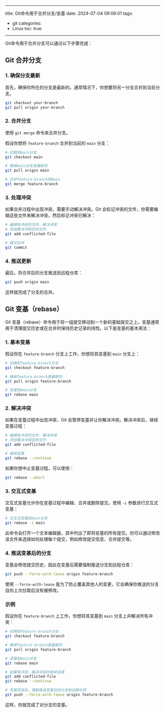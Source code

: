 
---
title: Git命令用于合并分支/变基
date: 2024-07-04 09:06:01
tags:
  -  git
categories:
  -  Linux
toc: true
---

Git命令用于合并分支可以通过以下步骤完成：

<!-- more -->

## Git 合并分支

### 1. 确保分支最新
首先，确保你所在的分支是最新的。通常情况下，你想要将另一分支合并到当前分支。

```bash
git checkout your-branch
git pull origin your-branch
```

### 2. 合并分支
使用 `git merge` 命令来合并分支。

假设你想将 `feature-branch` 合并到当前的 `main` 分支：

```bash
# 切换到main分支
git checkout main

# 确保main分支是最新的
git pull origin main

# 合并feature-branch到main
git merge feature-branch
```

### 3. 处理冲突
如果合并过程中出现冲突，需要手动解决冲突。Git 会标记冲突的文件，你需要编辑这些文件来解决冲突，然后标记冲突已解决：

```bash
# 编辑有冲突的文件，解决冲突
# 添加解决冲突后的文件
git add conflicted-file

# 提交合并
git commit
```

### 4. 推送更新
最后，将合并后的分支推送到远程仓库：

```bash
git push origin main
```

这样就完成了分支的合并。

## Git 变基（rebase）

Git 变基（rebase）命令用于将一组提交移动到一个新的基础提交之上。变基通常用于清理提交历史或在合并时保持历史记录的线性。以下是变基的基本用法：

### 1. 基本变基
假设你在 `feature-branch` 分支上工作，你想将其变基到 `main` 分支上：

```bash
# 切换到feature-branch分支
git checkout feature-branch

# 确保feature-branch是最新的
git pull origin feature-branch

# 变基到main分支
git rebase main
```

### 2. 解决冲突
如果在变基过程中出现冲突，Git 会暂停变基并让你解决冲突。解决冲突后，继续变基过程：

```bash
# 编辑有冲突的文件，解决冲突
# 添加解决冲突后的文件
git add conflicted-file

# 继续变基
git rebase --continue
```

如果你想中止变基过程，可以使用：

```bash
git rebase --abort
```

### 3. 交互式变基
交互式变基允许你在变基过程中编辑、合并或删除提交。使用 `-i` 参数进行交互式变基：

```bash
# 交互式变基到main分支
git rebase -i main
```

此命令会打开一个文本编辑器，其中列出了即将变基的所有提交。你可以通过修改该文件来选择如何处理每个提交，例如修改提交信息、合并提交等。

### 4. 推送变基后的分支
变基会修改提交历史，因此在变基后需要强制推送分支到远程仓库：

```bash
git push --force-with-lease origin feature-branch
```

使用 `--force-with-lease` 是为了防止覆盖其他人的变更，它会确保你推送的分支自你上次拉取后没有被修改。

### 示例
假设你在 `feature-branch` 上工作，你想将其变基到 `main` 分支上并解决所有冲突：

```bash
# 切换到feature-branch分支
git checkout feature-branch

# 确保feature-branch是最新的
git pull origin feature-branch

# 变基到main分支
git rebase main

# 如果有冲突，解决冲突并继续变基
git add conflicted-file
git rebase --continue

# 变基完成后，强制推送变基后的分支到远程仓库
git push --force-with-lease origin feature-branch
```

这样，你就完成了对分支的变基。